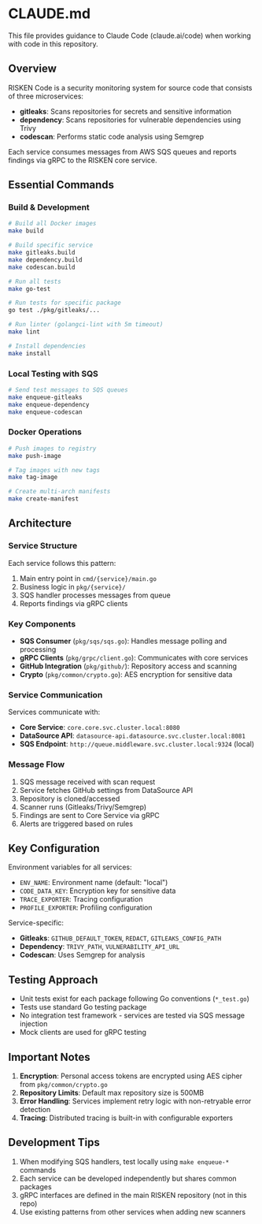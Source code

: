 # CLAUDE.md

This file provides guidance to Claude Code (claude.ai/code) when working with code in this repository.

## Overview

RISKEN Code is a security monitoring system for source code that consists of three microservices:
- **gitleaks**: Scans repositories for secrets and sensitive information
- **dependency**: Scans repositories for vulnerable dependencies using Trivy
- **codescan**: Performs static code analysis using Semgrep

Each service consumes messages from AWS SQS queues and reports findings via gRPC to the RISKEN core service.

## Essential Commands

### Build & Development

```bash
# Build all Docker images
make build

# Build specific service
make gitleaks.build
make dependency.build
make codescan.build

# Run all tests
make go-test

# Run tests for specific package
go test ./pkg/gitleaks/...

# Run linter (golangci-lint with 5m timeout)
make lint

# Install dependencies
make install
```

### Local Testing with SQS

```bash
# Send test messages to SQS queues
make enqueue-gitleaks
make enqueue-dependency
make enqueue-codescan
```

### Docker Operations

```bash
# Push images to registry
make push-image

# Tag images with new tags
make tag-image

# Create multi-arch manifests
make create-manifest
```

## Architecture

### Service Structure

Each service follows this pattern:
1. Main entry point in `cmd/{service}/main.go`
2. Business logic in `pkg/{service}/`
3. SQS handler processes messages from queue
4. Reports findings via gRPC clients

### Key Components

- **SQS Consumer** (`pkg/sqs/sqs.go`): Handles message polling and processing
- **gRPC Clients** (`pkg/grpc/client.go`): Communicates with core services
- **GitHub Integration** (`pkg/github/`): Repository access and scanning
- **Crypto** (`pkg/common/crypto.go`): AES encryption for sensitive data

### Service Communication

Services communicate with:
- **Core Service**: `core.core.svc.cluster.local:8080`
- **DataSource API**: `datasource-api.datasource.svc.cluster.local:8081`
- **SQS Endpoint**: `http://queue.middleware.svc.cluster.local:9324` (local)

### Message Flow

1. SQS message received with scan request
2. Service fetches GitHub settings from DataSource API
3. Repository is cloned/accessed
4. Scanner runs (Gitleaks/Trivy/Semgrep)
5. Findings are sent to Core Service via gRPC
6. Alerts are triggered based on rules

## Key Configuration

Environment variables for all services:
- `ENV_NAME`: Environment name (default: "local")
- `CODE_DATA_KEY`: Encryption key for sensitive data
- `TRACE_EXPORTER`: Tracing configuration
- `PROFILE_EXPORTER`: Profiling configuration

Service-specific:
- **Gitleaks**: `GITHUB_DEFAULT_TOKEN`, `REDACT`, `GITLEAKS_CONFIG_PATH`
- **Dependency**: `TRIVY_PATH`, `VULNERABILITY_API_URL`
- **Codescan**: Uses Semgrep for analysis

## Testing Approach

- Unit tests exist for each package following Go conventions (`*_test.go`)
- Tests use standard Go testing package
- No integration test framework - services are tested via SQS message injection
- Mock clients are used for gRPC testing

## Important Notes

1. **Encryption**: Personal access tokens are encrypted using AES cipher from `pkg/common/crypto.go`
2. **Repository Limits**: Default max repository size is 500MB
3. **Error Handling**: Services implement retry logic with non-retryable error detection
4. **Tracing**: Distributed tracing is built-in with configurable exporters

## Development Tips

1. When modifying SQS handlers, test locally using `make enqueue-*` commands
2. Each service can be developed independently but shares common packages
3. gRPC interfaces are defined in the main RISKEN repository (not in this repo)
4. Use existing patterns from other services when adding new scanners